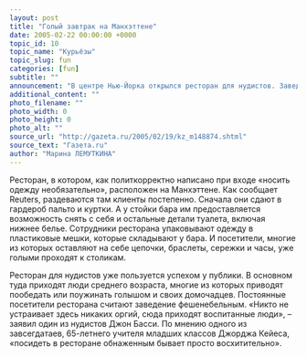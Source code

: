 ```yaml
---
layout: post
title: "Голый завтрак на Манхэттене"
date: 2005-02-22 00:00:00 +0000
topic_id: 10
topic_name: "Курьёзы"
topic_slug: fun
categories: [fun]
subtitle: ""
announcement: "В центре Нью-Йорка открылся ресторан для нудистов. Заведение, по словам его владельцев, пользуется популярностью: поесть обнаженными туда приходят целыми семьями."
additional_content: ""
photo_filename: ""
photo_width: 0
photo_height: 0
photo_alt: ""
source_url: "http://gazeta.ru/2005/02/19/kz_m148874.shtml"
source_text: "Газета.ru"
author: "Марина ЛЕМУТКИНА"
---
```

Ресторан, в котором, как политкорректно написано при входе «носить одежду необязательно», расположен на Манхэттене. Как сообщает Reuters, раздеваются там клиенты постепенно. Сначала они сдают в гардероб пальто и куртки. А у стойки бара им предоставляется возможность снять с себя и остальные детали туалета, включая нижнее белье. Сотрудники ресторана упаковывают одежду в пластиковые мешки, которые складывают у бара. И посетители, многие из которых оставляют на себе цепочки, браслеты, сережки и часы, уже голыми проходят к столикам.

Ресторан для нудистов уже пользуется успехом у публики. В основном туда приходят люди среднего возраста, многие из которых приводят пообедать или поужинать голышом и своих домочадцев. Постоянные посетители ресторана считают заведение фешенебельным. «Никто не устраивает здесь никаких оргий, сюда приходят воспитанные люди», – заявил один из нудистов Джон Басси. По мнению одного из завсегдатаев, 65-летнего учителя младших классов Джорджа Кейеса, «посидеть в ресторане обнаженным бывает просто восхитительно».
